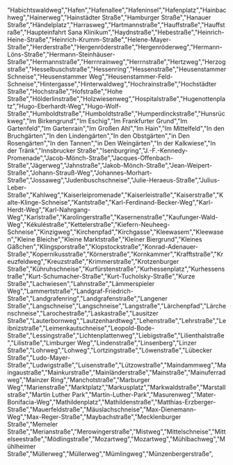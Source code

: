 "Habichtswaldweg","Hafen","Hafenallee","Hafeninsel","Hafenplatz","Hainbachweg","Hainerweg","Hainstädter Straße","Hamburger Straße","Hanauer Straße","Händelplatz","Harrasweg","Hartmannstraße","Hauffstraße","Hauffstraße","Haupteinfahrt Sana Klinikum","Haydnstraße","Hebestraße","Heinrich-Heine-Straße","Heinrich-Krumm-Straße","Helene-Mayer-Straße","Herderstraße","Hergenröderstraße","Hergenröderweg","Hermann-Löns-Straße","Hermann-Steinhäuser-Straße","Hermannstraße","Herrnrainweg","Herrnstraße","Hertzweg","Herzogstraße","Hesselbuschstraße","Hessenring","Hessenstraße","Heusenstammer Schneise","Heusenstammer Weg","Heusenstammer-Feld-Schneise","Hintergasse","Hinterwaldweg","Hochrainstraße","Hochstädter Straße","Hochstraße","Hofstraße","Hohe Straße","Hölderlinstraße","Holzwiesenweg","Hospitalstraße","Hugenottenplatz","Hugo-Eberhardt-Weg","Hugo-Wolf-Straße","Humboldtstraße","Humboldtstraße","Humperdinckstraße","Hunsrückweg","Im Birkengrund","Im Eschig","Im Frankfurter Grund","Im Gartenfeld","Im Gartenrain","Im Großen Ahl","Im Hain","Im Mittelfeld","In den Bruchgärten","In den Lindengärten","In den Obstgärten","in Den Rosengärten","In den Tannen","in Den Weingärten","In der Kalkwiese","In der Tränk","Innsbrucker Straße","Isenburgring","J.-F.-Kennedy-Promenade","Jacob-Mönch-Straße","Jacques-Offenbach-Straße","Jägerweg","Jahnstraße","Jakob-Mönch-Straße","Jean-Weipert-Straße","Johann-Strauß-Weg","Johannes-Morhart-Straße","Jossaweg","Judenbuschschneise","Julie-Heraeus-Straße","Julius-Leber-Straße","Kahlweg","Kaiserleipromenade","Kaiserleistraße","Kaiserstraße","Kalte-Klinge-Schneise","Kantstraße","Karl-Ferdinand-Becker-Weg","Karl-Herdt-Weg","Karl-Nahrgang-Weg","Karlstraße","Karolingerstraße","Kasernenstraße","Kaufunger-Wald-Weg","Kékuléstraße","Kettelerstraße","Kiefern-Neuheeg-Schneise","Kinzigweg","Kirchenpfad","Kirchgasse","Kleewasem","Kleewasen","Kleine Bleiche","Kleine Marktstraße","Kleiner Biergrund","Kleines Gäßchen","Klingsporstraße","Klopstockstraße","Konrad-Adenauer-Straße","Kopernikusstraße","Körnerstraße","Kornkammer","Krafftstraße","Kreuzfeldweg","Kreuzstraße","Krimmerstraße","Krotzenburger Straße","Kühruhschneise","Kurfürstenstraße","Kurhessenplatz","Kurhessenstraße","Kurt-Schumacher-Straße","Kurt-Tucholsky-Straße","Kurze Straße","Lachwiesen","Lahnstraße","Lämmerspieler Weg","Lammertstraße","Landgraf-Friedrich-Straße","Landgrafenring","Landgrafenstraße","Langener Straße","Langschneise","Langschneise","Langstraße","Lärchenpfad","Lärchenschneise","Larochestraße","Laskastraße","Lausitzer Straße","Lauterbornweg","Lautzenhardtweg","Lehenstraße","Lehrstraße","Leibnizstraße","Leimenkautschneise","Leopold-Bode-Straße","Lessingstraße","Lichtenplattenweg","Liebigstraße","Lilienthalstraße","Lilistraße","Limburger Weg","Lindenstraße","Linsenberg","Linzer Straße","Lohrweg","Lohweg","Lortzingstraße","Löwenstraße","Lübecker Straße","Ludo-Mayer-Straße","Ludwigstraße","Luisenstraße","Lützowstraße","Maindammweg","Maingaustraße","Mainkurstraße","Mainländerstraße","Mainstraße","Mainuferradweg","Mainzer Ring","Manchotstraße","Marburger Weg","Marienstraße","Marktplatz","Markusplatz","Markwaldstraße","Marstallstraße","Martin Luther Park","Martin-Luther-Park","Masurenweg","Mater-Bonifacia-Weg","Mathildenplatz","Mathildenstraße","Matthias-Erzberger-Straße","Mauerfeldstraße","Mäuslachschneise","Max-Dienemann-Weg","Max-Reger-Straße","Maybachstraße","Mecklenburger Straße","Memeler Straße","Merianstraße","Merowingerstraße","Mistweg","Mittelschneise","Mittelseestraße","Mödlingstraße","Mozartweg","Mozartweg","Mühlbachweg","Mühlheimer Straße","Müllerweg","Müllerweg","Mümlingweg","Münzenbergerstraße",